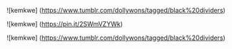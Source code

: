
 ![kemkwe] (https://www.tumblr.com/dollywons/tagged/black%20dividers)

![kemkwe] (https://pin.it/2SWmVZYWk)

![kemkwe] (https://www.tumblr.com/dollywons/tagged/black%20dividers)
